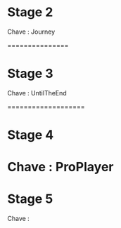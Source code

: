 Stage 2
===============
Chave : Journey

===============

Stage 3
===============
Chave : UntilTheEnd

===================

Stage 4
===============
Chave : ProPlayer
===================
Stage 5
===================
Chave : 